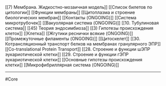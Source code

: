 [[7) Мембрана. Жидкостно-мозаичная модель]]
[[Список билетов по цитологии]]
[[Функции мембраны]]
[[Цитоплазма и строение биологических мембран]]
[[Контакты (ONGOING)]]
[[Система микротрубочек]]
[[Вакуолярная система (ONGOING)]]
[[10. Тубулиновая система]]
[[45) Теория эндосимбиоза]]
[[3) Гипотезы происхождения клеток]]
[[Клетка]]
[[Жгутики реснички всякие (ONGOING)]]
[[Промежуточные филаменты (ONGOING)]]
[[Цитоскелет]]
[[30. Котрансляционный транспорт белков на мембранах гранулярного ЭПР]]
[[Co-translational Protein Transport]]
[[28. Строение и функции шЭПР эукариотической клетки]]
[[29. Строение и функции гЭПР эукариотической клетки]]
[[Основные гипотезы происхождения клетки]]
[[Микрофибриллярная система (ONGOING)]]

---
#Core 